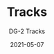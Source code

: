 ---
image_primary: "img/dg+tracks+art.jpg"
image_secondary: "img/Tracks+room.jpg"
subtitle: "DG-2  Tracks"
tags: 
  - "Wall Coverings"
title: "Tracks"
href: "https://www.areaenvironments.com/order/dg-tracks"
designer: "Doug Glovaski"
category: "Wall Coverings"
manufacturer: "Area Environments"
slug: "/manufacturers/area-environments/wall-coverings/doug-glovaski-tracks"
date: "2021-05-07"
---